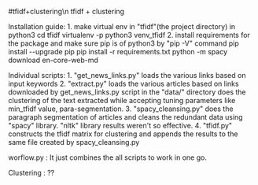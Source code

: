 #tfidf+clustering\n
tfidf + clustering

Installation guide:
	1. make virtual env in "tfidf"(the project directory) in python3 
		cd tfidf
		virtualenv -p python3 venv_tfidf
	2. install requirements for the package and make sure pip is of python3 by "pip -V" command
		pip install --upgrade pip
		pip install -r requirements.txt
		python -m spacy download en-core-web-md
		
Individual scripts:
	1. "get_news_links.py" loads the various links based on input keywords
	2. "extract.py" loads the various articles based on links downloaded by get_news_links.py script in the "data/<keywords>" directory 
		does the clustering of the text extracted while accepting tuning parameters like min_tfidf value, para-segmentation.
	3. "spacy_cleansing.py" does the paragraph segmentation of articles and cleans the redundant data using "spacy" library. "nltk" library
		results weren't so effective.
	4. "tfidf.py" constructs the tfidf matrix for clustering and appends the results to the same file created by spacy_cleansing.py

worflow.py :
	It just combines the all scripts to work in one go.

Clustering :
	??
